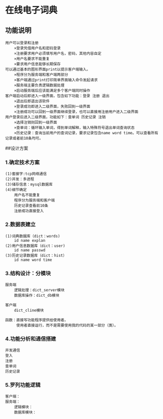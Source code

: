 # 在线电子词典

## 功能说明

    用户可以登录和注册
        ×登录凭借用户名和密码登录
        ×注册要求用户必须填写用户名，密码，其他内容自定
        ×用户名要求不能重复
        ×要求用户信息能够长期保存
    可以通过基本的图形界面print以提示客户端输入。
        ×程序分为服务端和客户端两部分
        ×客户端通过print打印简单界面输入命令发起请求
        ×服务端主要负责逻辑数据处理
        ×启动服务端后应该能满足多个客户端同时操作
    客户端启动后即进入一级界面，包含如下功能：登录 注册 退出
        ×退出后即退出该软件
        ×登录成功即进入二级界面，失败回到一级界面
        ×注册成功可以回到一级界面继续登录，也可以直接用注册用户进入二级界面
    用户登录后进入二级界面，功能如下：查单词 历史记录 注销
        ×选择注销则回到一级界面
        ×查单词：循环输入单词，得到单词解释，输入特殊符号退出单词查询状态
        ×历史记录：查询当前用户的查词记录，要求记录包含name word time。可以查看所有记录或者前10条均可。

##设计方案
### 1.确定技术方案

    (1)套接字:tcp网络通信
    (2)并发：多进程
    (3)储存信息：mysql数据库
    (4)细节确定
        用户名不能重复
        程序分为服务端和客户端
        历史记录查看前10条
        注册成功直接登入

### 2.数据表建立

    (1)词典数据库（dict：words)
        id name explan
    (2)用户信息数据库（dict：user)
        id name passwd
    (3)历史记录数据库（dict：hist）
        id name word time

### 3.结构设计：分模块

    服务端
        逻辑处理：dict_server模块
        数据库操作：dict_db模块
        
    客户端
        dict_cline模块

    函数：直接写功能程序提供给使用者。
         使用者直接运行，而不是需要使用我的代码的某一部分（类）。

### 4.功能分析和通信搭建

    并发通信
    登入
    注册
    查单词
    历史记录

### 5.罗列功能逻辑
    客户端：
    服务端：
        逻辑模块：
        数据库模块：


